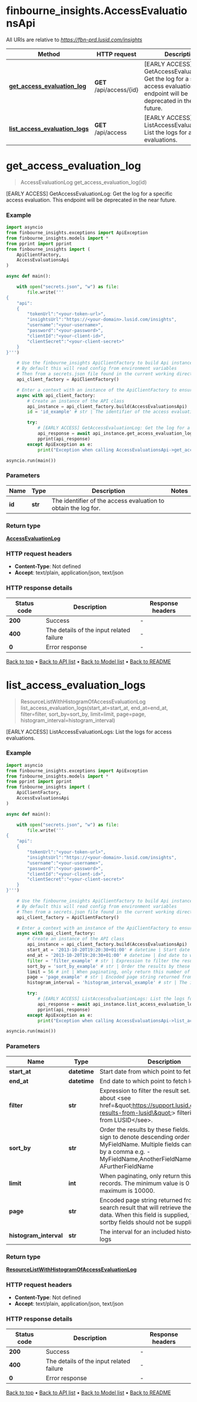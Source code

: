 # finbourne_insights.AccessEvaluationsApi

All URIs are relative to *https://fbn-prd.lusid.com/insights*

Method | HTTP request | Description
------------- | ------------- | -------------
[**get_access_evaluation_log**](AccessEvaluationsApi.md#get_access_evaluation_log) | **GET** /api/access/{id} | [EARLY ACCESS] GetAccessEvaluationLog: Get the log for a specific access evaluation.  This endpoint will be deprecated in the near future.
[**list_access_evaluation_logs**](AccessEvaluationsApi.md#list_access_evaluation_logs) | **GET** /api/access | [EARLY ACCESS] ListAccessEvaluationLogs: List the logs for access evaluations.


# **get_access_evaluation_log**
> AccessEvaluationLog get_access_evaluation_log(id)

[EARLY ACCESS] GetAccessEvaluationLog: Get the log for a specific access evaluation.  This endpoint will be deprecated in the near future.

### Example

```python
import asyncio
from finbourne_insights.exceptions import ApiException
from finbourne_insights.models import *
from pprint import pprint
from finbourne_insights import (
    ApiClientFactory,
    AccessEvaluationsApi
)

async def main():

    with open("secrets.json", "w") as file:
        file.write('''
{
    "api":
    {
        "tokenUrl":"<your-token-url>",
        "insightsUrl":"https://<your-domain>.lusid.com/insights",
        "username":"<your-username>",
        "password":"<your-password>",
        "clientId":"<your-client-id>",
        "clientSecret":"<your-client-secret>"
    }
}''')

    # Use the finbourne_insights ApiClientFactory to build Api instances with a configured api client
    # By default this will read config from environment variables
    # Then from a secrets.json file found in the current working directory
    api_client_factory = ApiClientFactory()

    # Enter a context with an instance of the ApiClientFactory to ensure the connection pool is closed after use
    async with api_client_factory:
        # Create an instance of the API class
        api_instance = api_client_factory.build(AccessEvaluationsApi)
        id = 'id_example' # str | The identifier of the access evaluation to obtain the log for.

        try:
            # [EARLY ACCESS] GetAccessEvaluationLog: Get the log for a specific access evaluation.  This endpoint will be deprecated in the near future.
            api_response = await api_instance.get_access_evaluation_log(id)
            pprint(api_response)
        except ApiException as e:
            print("Exception when calling AccessEvaluationsApi->get_access_evaluation_log: %s\n" % e)

asyncio.run(main())
```

### Parameters

Name | Type | Description  | Notes
------------- | ------------- | ------------- | -------------
 **id** | **str**| The identifier of the access evaluation to obtain the log for. | 

### Return type

[**AccessEvaluationLog**](AccessEvaluationLog.md)

### HTTP request headers

 - **Content-Type**: Not defined
 - **Accept**: text/plain, application/json, text/json

### HTTP response details
| Status code | Description | Response headers |
|-------------|-------------|------------------|
**200** | Success |  -  |
**400** | The details of the input related failure |  -  |
**0** | Error response |  -  |

[Back to top](#) &#8226; [Back to API list](../README.md#documentation-for-api-endpoints) &#8226; [Back to Model list](../README.md#documentation-for-models) &#8226; [Back to README](../README.md)

# **list_access_evaluation_logs**
> ResourceListWithHistogramOfAccessEvaluationLog list_access_evaluation_logs(start_at=start_at, end_at=end_at, filter=filter, sort_by=sort_by, limit=limit, page=page, histogram_interval=histogram_interval)

[EARLY ACCESS] ListAccessEvaluationLogs: List the logs for access evaluations.

### Example

```python
import asyncio
from finbourne_insights.exceptions import ApiException
from finbourne_insights.models import *
from pprint import pprint
from finbourne_insights import (
    ApiClientFactory,
    AccessEvaluationsApi
)

async def main():

    with open("secrets.json", "w") as file:
        file.write('''
{
    "api":
    {
        "tokenUrl":"<your-token-url>",
        "insightsUrl":"https://<your-domain>.lusid.com/insights",
        "username":"<your-username>",
        "password":"<your-password>",
        "clientId":"<your-client-id>",
        "clientSecret":"<your-client-secret>"
    }
}''')

    # Use the finbourne_insights ApiClientFactory to build Api instances with a configured api client
    # By default this will read config from environment variables
    # Then from a secrets.json file found in the current working directory
    api_client_factory = ApiClientFactory()

    # Enter a context with an instance of the ApiClientFactory to ensure the connection pool is closed after use
    async with api_client_factory:
        # Create an instance of the API class
        api_instance = api_client_factory.build(AccessEvaluationsApi)
        start_at = '2013-10-20T19:20:30+01:00' # datetime | Start date from which point to fetch logs. (optional)
        end_at = '2013-10-20T19:20:30+01:00' # datetime | End date to which point to fetch logs. (optional)
        filter = 'filter_example' # str | Expression to filter the result set. Read more about <see href=\"https://support.lusid.com/filtering-results-from-lusid\"> filtering results from LUSID</see>. (optional)
        sort_by = 'sort_by_example' # str | Order the results by these fields. Use the '-' sign to denote descending order e.g. -MyFieldName. Multiple fields can be denoted by a comma e.g. -MyFieldName,AnotherFieldName,-AFurtherFieldName (optional)
        limit = 56 # int | When paginating, only return this number of records. The minimum value is 0 and the maximum is 10000. (optional)
        page = 'page_example' # str | Encoded page string returned from a previous search result that will retrieve the next page of data. When this field is supplied, filter and sortby fields should not be supplied. (optional)
        histogram_interval = 'histogram_interval_example' # str | The interval for an included histogram of the logs (optional)

        try:
            # [EARLY ACCESS] ListAccessEvaluationLogs: List the logs for access evaluations.
            api_response = await api_instance.list_access_evaluation_logs(start_at=start_at, end_at=end_at, filter=filter, sort_by=sort_by, limit=limit, page=page, histogram_interval=histogram_interval)
            pprint(api_response)
        except ApiException as e:
            print("Exception when calling AccessEvaluationsApi->list_access_evaluation_logs: %s\n" % e)

asyncio.run(main())
```

### Parameters

Name | Type | Description  | Notes
------------- | ------------- | ------------- | -------------
 **start_at** | **datetime**| Start date from which point to fetch logs. | [optional] 
 **end_at** | **datetime**| End date to which point to fetch logs. | [optional] 
 **filter** | **str**| Expression to filter the result set. Read more about &lt;see href&#x3D;\&quot;https://support.lusid.com/filtering-results-from-lusid\&quot;&gt; filtering results from LUSID&lt;/see&gt;. | [optional] 
 **sort_by** | **str**| Order the results by these fields. Use the &#39;-&#39; sign to denote descending order e.g. -MyFieldName. Multiple fields can be denoted by a comma e.g. -MyFieldName,AnotherFieldName,-AFurtherFieldName | [optional] 
 **limit** | **int**| When paginating, only return this number of records. The minimum value is 0 and the maximum is 10000. | [optional] 
 **page** | **str**| Encoded page string returned from a previous search result that will retrieve the next page of data. When this field is supplied, filter and sortby fields should not be supplied. | [optional] 
 **histogram_interval** | **str**| The interval for an included histogram of the logs | [optional] 

### Return type

[**ResourceListWithHistogramOfAccessEvaluationLog**](ResourceListWithHistogramOfAccessEvaluationLog.md)

### HTTP request headers

 - **Content-Type**: Not defined
 - **Accept**: text/plain, application/json, text/json

### HTTP response details
| Status code | Description | Response headers |
|-------------|-------------|------------------|
**200** | Success |  -  |
**400** | The details of the input related failure |  -  |
**0** | Error response |  -  |

[Back to top](#) &#8226; [Back to API list](../README.md#documentation-for-api-endpoints) &#8226; [Back to Model list](../README.md#documentation-for-models) &#8226; [Back to README](../README.md)

